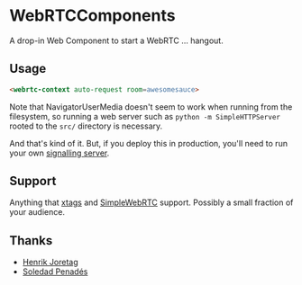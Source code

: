 # WebRTCComponents

A drop-in Web Component to start a WebRTC ... hangout.

## Usage

```html
<webrtc-context auto-request room=awesomesauce>
```

Note that NavigatorUserMedia doesn't seem to work when running from the filesystem, so running a web server such as `python -m SimpleHTTPServer` rooted to the `src/` directory is necessary.

And that's kind of it. But, if you deploy this in production, you'll need to run your own [signalling server](https://github.com/andyet/signalmaster).

## Support

Anything that [xtags](http://www.x-tags.org/index) and [SimpleWebRTC](https://github.com/HenrikJoreteg/SimpleWebRTC) support. Possibly a small fraction of your audience.

## Thanks

- [Henrik Joretag](https://github.com/HenrikJoretag)
- [Soledad Penadés](https://github.com/sole)
